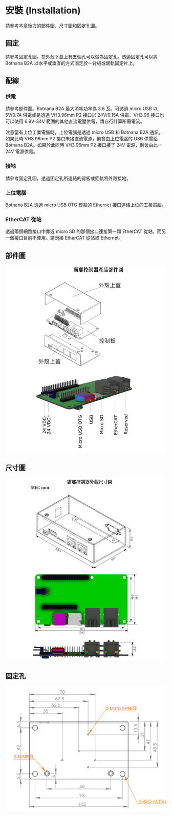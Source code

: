 # 安裝 (Installation)

請參考本章後方的部件圖、尺寸圖和固定孔圖。

## 固定

請參考固定孔圖。在外殼下蓋上有五個孔可以做為固定孔。透過固定孔可以將 Botnana B2A 以水平或垂直的方式固定於一背板或鋁軌固定片上。

## 配線

### 供電

請參考部件圖。Botnana B2A 最大消耗功率為 3.6 瓦。可透過 micro USB 以 5V/0.7A 供電或是透過 VH3.96mm P2 接口以 24V/0.15A 供電。VH3.96 接口也可以使用 6.9V-34V 範圍的其他直流電壓供電，請自行計算所需電流。

注意當有上位工業電腦時，上位電腦是透過 micro USB 和 Botnana B2A 通訊。如果此時 VH3.96mm P2 接口未接直流電源，則會由上位電腦的 USB 供電給 Botnana B2A。如果於此同時 VH3.96mm P2 接口接了 24V 電源，則會由此一 24V 電源供電。

### 接地

請參考固定孔圖，透過固定孔所連結的背板或鋁軌將外殼接地。

### 上位電腦

Botnana B2A 透過 micro USB OTG 模擬的 Ethernet 接口連絡上位的工業電腦。

### EtherCAT 從站

透過兩個網路接口中靠近 micro SD 的那個接口連接第一顆 EtherCAT 從站。而另一個接口目前不使用。請勿接 EtherCAT 從站或 Ethernet。

## 部件圖

![部件圖](assets/parts.png)

## 尺寸圖

![尺寸圖](assets/dimension.png)

## 固定孔

![固定孔](assets/fixture.png)